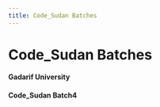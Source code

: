 ```yaml
---
title: Code_Sudan Batches
---
```


# Code_Sudan Batches

<div class="container">
  <div class="row">

  <div class="col-md-12">   
      <div class="card text-center">
        <font size="150%"><i class="fa fa-user"></i></font>
          <div class="card-body">
              <h4 class="card-title">Gadarif University</h4>
          </div>
      </div>
  </div>

<div class="container">
  <div class="row">

  <div class="col-md-12">  
      <div class="card text-center">
         <font size="150%"><i class="fa fa-user"></i></font>
          <div class="card-body">
              <h4 class="card-title">Code_Sudan Batch4</h4>
          </div>
      </div>
  </div>

